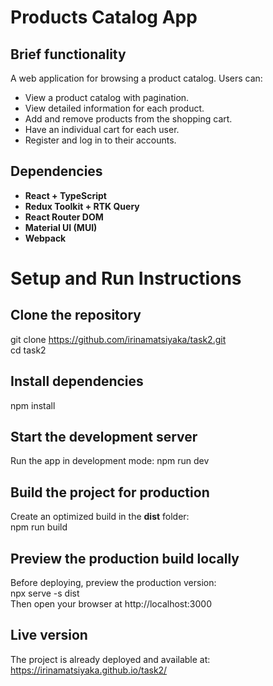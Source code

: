 # Products Catalog App

## Brief functionality  
A web application for browsing a product catalog. Users can:
- View a product catalog with pagination.  
- View detailed information for each product.  
- Add and remove products from the shopping cart.  
- Have an individual cart for each user.  
- Register and log in to their accounts.  

## Dependencies  
- **React + TypeScript** 
- **Redux Toolkit + RTK Query** 
- **React Router DOM** 
- **Material UI (MUI)** 
- **Webpack**

# Setup and Run Instructions  

## Clone the repository  
git clone https://github.com/irinamatsiyaka/task2.git  
cd task2  

## Install dependencies    
npm install  

## Start the development server  
Run the app in development mode:
npm run dev  

## Build the project for production  
Create an optimized build in the **dist** folder:  
npm run build  

## Preview the production build locally  
Before deploying, preview the production version:  
npx serve -s dist  
Then open your browser at http://localhost:3000  

## Live version  
The project is already deployed and available at:  
https://irinamatsiyaka.github.io/task2/


